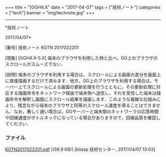 ﻿+++
title = "[GGH4.X"
date = "2017-04-07"
tags = ["技術ノート"]
categories = ["tech"]
banner = "img/technote.jpg"
+++

-----------------------------------------------------------------------------------------------------------------------------

*技術ノート

2017/04/07*


[番号]
技術ノート KGTN 2017022201

[現象]
[GGH4.X-5.X]
端末のブラウザを利用した時と比べ，GG上のブラウザのスクロールがスムーズでない．

[説明]
端末のブラウザを利用する場合は，スクロールによる画面の差分を画面上に直接描画するだけで済みます．他方，GG上のブラウザを利用する場合は，サーバー上でスクロールによる画面の更新処理を行うとともに，その更新処理に対応する描画命令をネットワーク経由で端末側へ送信し，それを受信した端末は描画命令を解釈し画面にスクロール結果を描画します．このような複雑な仕組みにより，残念ながら端末のブラウザと同等のスクロール速度を得ることはできません．なお，著しく遅い場合は，GGサーバーと端末間のネットワークの応答時間や回線速度がボトルネックになっている場合がありますので，回線品質を確認してください．


### ファイル

 
 


[KGTN2017022201.pdf](http://techreport.kitasp.net/attachments/download/3301/KGTN2017022201.pdf)
 [(59.9 KB)] [kitasp 技術センター, 2017/04/07
13:03]


 


 

